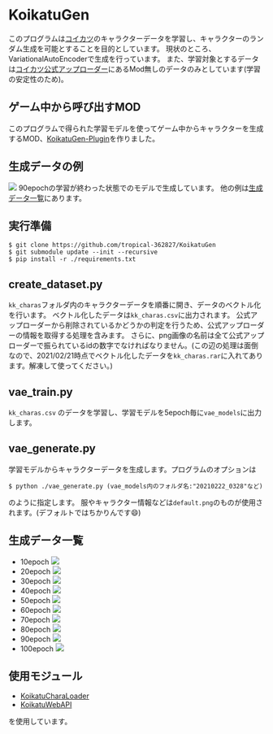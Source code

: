 # KoikatuGen

このプログラムは[コイカツ](http://www.illusion.jp/preview/koikatu/)のキャラクターデータを学習し、キャラクターのランダム生成を可能とすることを目的としています。
現状のところ、VariationalAutoEncoderで生成を行っています。
また、学習対象とするデータは[コイカツ公式アップローダー](http://up.illusion.jp/koikatu_upload/chara/)にあるMod無しのデータのみとしています(学習の安定性のため)。

## ゲーム中から呼び出すMOD
このプログラムで得られた学習モデルを使ってゲーム中からキャラクターを生成するMOD、[KoikatuGen-Plugin](https://github.com/tropical-362827/KoikatuGen-Plugin)を作りました。

## 生成データの例
![](https://i.imgur.com/vxxCdqI.png)
90epochの学習が終わった状態でのモデルで生成しています。
他の例は[生成データ一覧](#生成データ一覧)にあります。

## 実行準備
```
$ git clone https://github.com/tropical-362827/KoikatuGen
$ git submodule update --init --recursive
$ pip install -r ./requirements.txt
```

## create_dataset.py

`kk_charas`フォルダ内のキャラクターデータを順番に開き、データのベクトル化を行います。
ベクトル化したデータは`kk_charas.csv`に出力されます。
公式アップローダーから削除されているかどうかの判定を行うため、公式アップローダーの情報を取得する処理を含みます。
さらに、png画像の名前は全て公式アップローダーで振られているidの数字でなければなりません。(この辺の処理は面倒なので、2021/02/21時点でベクトル化したデータを`kk_charas.rar`に入れてあります。解凍して使ってください。)

## vae_train.py

`kk_charas.csv` のデータを学習し、学習モデルを5epoch毎に`vae_models`に出力します。

## vae_generate.py

学習モデルからキャラクターデータを生成します。プログラムのオプションは
```
$ python ./vae_generate.py (vae_models内のフォルダ名:"20210222_0328"など)
```
のように指定します。
服やキャラクター情報などは`default.png`のものが使用されます。(デフォルトではちかりんです😄)

## 生成データ一覧
- 10epoch
![](https://i.imgur.com/cqoVZBf.png)
- 20epoch
![](https://i.imgur.com/JZTIaF2.png)
- 30epoch
![](https://i.imgur.com/v15ZKoA.png)
- 40epoch
![](https://i.imgur.com/oG7VA1R.png)
- 50epoch
![](https://i.imgur.com/y1CMgPO.png)
- 60epoch
![](https://i.imgur.com/z2G5VMp.png)
- 70epoch
![](https://i.imgur.com/U9duOlA.png)
- 80epoch
![](https://i.imgur.com/rSNlv5g.png)
- 90epoch
![](https://i.imgur.com/vxxCdqI.png)
- 100epoch
![](https://i.imgur.com/i47jVO9.png)

## 使用モジュール
- [KoikatuCharaLoader](https://github.com/great-majority/KoikatuCharaLoader)
- [KoikatuWebAPI](https://github.com/great-majority/KoikatuWebAPI)

を使用しています。
